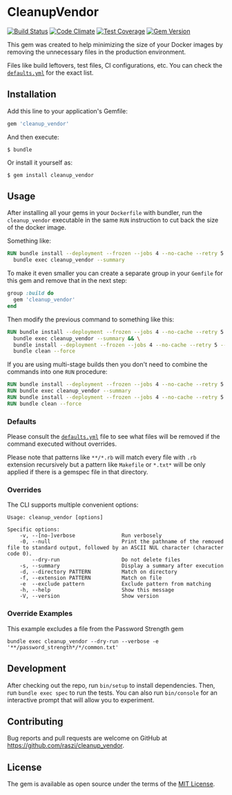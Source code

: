 # CleanupVendor

[![Build Status](https://github.com/raszi/cleanup_vendor/workflows/Ruby/badge.svg?branch=master)](https://github.com/raszi/cleanup_vendor/actions?query=workflow%3ARuby)
[![Code Climate](https://codeclimate.com/github/raszi/cleanup_vendor/badges/gpa.svg)](https://codeclimate.com/github/raszi/cleanup_vendor)
[![Test Coverage](https://codeclimate.com/github/raszi/cleanup_vendor/badges/coverage.svg)](https://codeclimate.com/github/raszi/cleanup_vendor)
[![Gem Version](https://badge.fury.io/rb/cleanup_vendor.svg)](https://badge.fury.io/rb/cleanup_vendor)

This gem was created to help minimizing the size of your Docker images by removing the unnecessary files in the production environment.

Files like build leftovers, test files, CI configurations, etc. You can check the [`defaults.yml`](lib/defaults.yml) for the exact list.

## Installation

Add this line to your application's Gemfile:

```ruby
gem 'cleanup_vendor'
```

And then execute:

    $ bundle

Or install it yourself as:

    $ gem install cleanup_vendor

## Usage

After installing all your gems in your `Dockerfile` with bundler, run the `cleanup_vendor` executable in the same `RUN` instruction to cut back the size of the docker image.

Something like:

```Dockerfile
RUN bundle install --deployment --frozen --jobs 4 --no-cache --retry 5 --without development test && \
  bundle exec cleanup_vendor --summary
```

To make it even smaller you can create a separate group in your `Gemfile` for this gem and remove that in the next step:

```ruby
group :build do
  gem 'cleanup_vendor'
end
```

Then modify the previous command to something like this:

```Dockerfile
RUN bundle install --deployment --frozen --jobs 4 --no-cache --retry 5 --without development test && \
  bundle exec cleanup_vendor --summary && \
  bundle install --deployment --frozen --jobs 4 --no-cache --retry 5 --without build development test && \
  bundle clean --force
```

If you are using multi-stage builds then you don't need to combine the commands into one `RUN` procedure:

```Dockerfile
RUN bundle install --deployment --frozen --jobs 4 --no-cache --retry 5 --without development test
RUN bundle exec cleanup_vendor --summary
RUN bundle install --deployment --frozen --jobs 4 --no-cache --retry 5 --without build development test
RUN bundle clean --force
```

### Defaults

Please consult the [`defaults.yml`](lib/defaults.yml) file to see what files will be removed if the command executed without overrides.

Please note that patterns like `**/*.rb` will match every file with `.rb` extension recursively but a pattern like `Makefile` or `*.txt*` will be only applied if there is a gemspec file in that directory.

### Overrides

The CLI supports multiple convenient options:

```
Usage: cleanup_vendor [options]

Specific options:
    -v, --[no-]verbose               Run verbosely
    -0, --null                       Print the pathname of the removed file to standard output, followed by an ASCII NUL character (character code 0).
        --dry-run                    Do not delete files
    -s, --summary                    Display a summary after execution
    -d, --directory PATTERN          Match on directory
    -f, --extension PATTERN          Match on file
    -e  --exclude pattern            Exclude pattern from matching
    -h, --help                       Show this message
    -V, --version                    Show version
```

### Override Examples

This example excludes a file from the Password Strength gem

```
bundle exec cleanup_vendor --dry-run --verbose -e '**/password_strength*/*/common.txt'
```

## Development

After checking out the repo, run `bin/setup` to install dependencies. Then, run `bundle exec spec` to run the tests. You can also run `bin/console` for an interactive prompt that will allow you to experiment.

## Contributing

Bug reports and pull requests are welcome on GitHub at https://github.com/raszi/cleanup_vendor.

## License

The gem is available as open source under the terms of the [MIT License](https://opensource.org/licenses/MIT).
